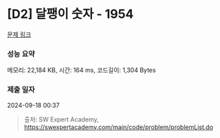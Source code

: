 # [D2] 달팽이 숫자 - 1954 

[문제 링크](https://swexpertacademy.com/main/code/problem/problemDetail.do?contestProbId=AV5PobmqAPoDFAUq) 

### 성능 요약

메모리: 22,184 KB, 시간: 164 ms, 코드길이: 1,304 Bytes

### 제출 일자

2024-09-18 00:37



> 출처: SW Expert Academy, https://swexpertacademy.com/main/code/problem/problemList.do